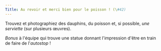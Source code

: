 ```yaml
---
Title: Au revoir et merci bien pour le poisson ! (\#42)
---
```


Trouvez et photographiez des dauphins, du poisson et, si possible, *une serviette* (sur plusieurs œuvres).

*Bonus* à l'équipe qui trouve une statue donnant l'impression d'être en train de faire de l'*autostop* !
